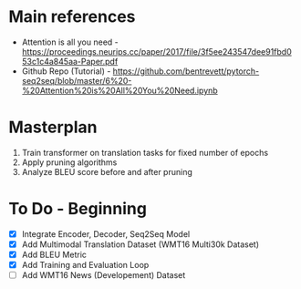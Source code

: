 # Main references
* Attention is all you need - https://proceedings.neurips.cc/paper/2017/file/3f5ee243547dee91fbd053c1c4a845aa-Paper.pdf
* Github Repo (Tutorial) - https://github.com/bentrevett/pytorch-seq2seq/blob/master/6%20-%20Attention%20is%20All%20You%20Need.ipynb
# Masterplan
1. Train transformer on translation tasks for fixed number of epochs
2. Apply pruning algorithms
3. Analyze BLEU score before and after pruning

# To Do - Beginning
* [x] Integrate Encoder, Decoder, Seq2Seq Model
* [x] Add Multimodal Translation Dataset (WMT16 Multi30k Dataset)
* [x] Add BLEU Metric
* [x] Add Training and Evaluation Loop
* [ ] Add WMT16 News (Developement) Dataset 
